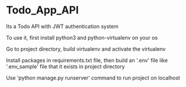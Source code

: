 # Todo_App_API

Its a Todo API with JWT authentication system

To use it, first install python3 and python-virtualenv on your os

Go to project directory, build virtualenv and activate the virtualenv

Install packages in requirements.txt file, then build an '.env' file like '.env_sample' file that it exists in project directory

Use 'python manage.py runserver' command to run project on localhost
